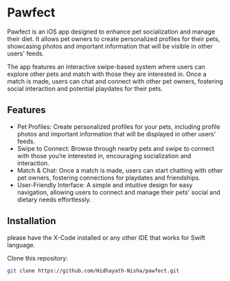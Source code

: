 # Pawfect

Pawfect is an iOS app designed to enhance pet socialization and manage their diet. It allows pet owners to create personalized profiles for their pets, showcasing photos and important information that will be visible in other users' feeds.

The app features an interactive swipe-based system where users can explore other pets and match with those they are interested in. Once a match is made, users can chat and connect with other pet owners, fostering social interaction and potential playdates for their pets.

## Features

- Pet Profiles: Create personalized profiles for your pets, including profile photos and important information that will be displayed in other users' feeds.
- Swipe to Connect: Browse through nearby pets and swipe to connect with those you’re interested in, encouraging socialization and interaction.
- Match & Chat: Once a match is made, users can start chatting with other pet owners, fostering connections for playdates and friendships.
- User-Friendly Interface: A simple and intuitive design for easy navigation, allowing users to connect and manage their pets' social and dietary needs effortlessly.


## Installation

please have the X-Code installed or any other IDE that works for Swift language. 

Clone this repository:
```bash
git clone https://github.com/Hidhayath-Nisha/pawfect.git


